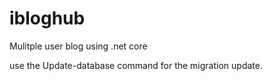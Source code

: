 # ibloghub
Mulitple user blog using .net core

use the Update-database command for the migration update.
